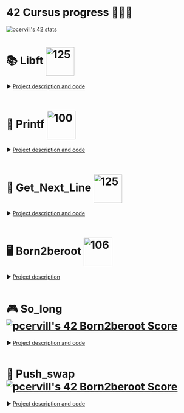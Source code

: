 # 42 Cursus progress 👨🏻‍💻 

[![pcervill's 42 stats](https://badge42.vercel.app/api/v2/cled0xuft00060fkzftfc13lu/stats?cursusId=21&coalitionId=66)](https://github.com/JaeSeoKim/badge42)




# 📚 Libft <img width="75" align="center" alt="125" src="https://github.com/CERVIII/42cursus/assets/99288256/e9013a65-43b0-4ba0-bca6-cab6319cc762">
► [Project description and code](https://github.com/CERVIII/Libft)
<br>
<br>

# 📝 Printf <img width="75" align="center" alt="100" src="https://github.com/CERVIII/42cursus/assets/99288256/b376f874-4778-462b-a169-cb9f3c2506db">

► [Project description and code](https://github.com/CERVIII/ft_printf)
<br>
<br>

# 📖 Get_Next_Line <img width="75" align="center" alt="125" src="https://github.com/CERVIII/42cursus/assets/99288256/e9013a65-43b0-4ba0-bca6-cab6319cc762">
► [Project description and code](https://github.com/CERVIII/Get_next_line)
<br>
<br>


# 🖥 Born2beroot <img width="75" align="center" alt="106" src="https://github.com/CERVIII/42cursus/assets/99288256/9c09a483-94f2-449f-916b-933b5075f36c">
► [Project description](https://github.com/CERVIII/Born2beroot)
<br>
<br>

# 🎮 So_long [![pcervill's 42 Born2beroot Score](https://badge42.vercel.app/api/v2/cled0xuft00060fkzftfc13lu/project/2586384)](https://github.com/JaeSeoKim/badge42)
► [Project description and code](https://github.com/CERVIII/So_long)
<br>
<br>

# 🔢 Push_swap [![pcervill's 42 Born2beroot Score](https://badge42.vercel.app/api/v2/cled0xuft00060fkzftfc13lu/project/2586384)](https://github.com/JaeSeoKim/badge42)
► [Project description and code](https://github.com/CERVIII/Push_swap)
<br>
<br>
